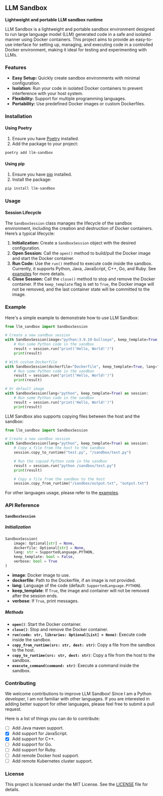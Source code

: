 ## LLM Sandbox

**Lightweight and portable LLM sandbox runtime**

LLM Sandbox is a lightweight and portable sandbox environment designed to run large language model (LLM) generated code in a safe and isolated manner using Docker containers. This project aims to provide an easy-to-use interface for setting up, managing, and executing code in a controlled Docker environment, making it ideal for testing and experimenting with LLMs.

### Features

- **Easy Setup:** Quickly create sandbox environments with minimal configuration.
- **Isolation:** Run your code in isolated Docker containers to prevent interference with your host system.
- **Flexibility:** Support for multiple programming languages.
- **Portability:** Use predefined Docker images or custom Dockerfiles.

### Installation

#### Using Poetry

1. Ensure you have [Poetry](https://python-poetry.org/docs/#installation) installed.
2. Add the package to your project:

```sh
poetry add llm-sandbox
```

#### Using pip

1. Ensure you have [pip](https://pip.pypa.io/en/stable/installation/) installed.
2. Install the package:

```sh
pip install llm-sandbox
```

### Usage

#### Session Lifecycle

The `SandboxSession` class manages the lifecycle of the sandbox environment, including the creation and destruction of Docker containers. Here’s a typical lifecycle:

1. **Initialization:** Create a `SandboxSession` object with the desired configuration.
2. **Open Session:** Call the `open()` method to build/pull the Docker image and start the Docker container.
3. **Run Code:** Use the `run()` method to execute code inside the sandbox. Currently, it supports Python, Java, JavaScript, C++, Go, and Ruby. See [examples](examples) for more details.
4. **Close Session:** Call the `close()` method to stop and remove the Docker container. If the `keep_template` flag is set to `True`, the Docker image will not be removed, and the last container state will be committed to the image.

### Example

Here's a simple example to demonstrate how to use LLM Sandbox:

```python
from llm_sandbox import SandboxSession

# Create a new sandbox session
with SandboxSession(image="python:3.9.19-bullseye", keep_template=True, lang="python") as session:
    # Run some Python code in the sandbox
    result = session.run("print('Hello, World!')")
    print(result)

# With custom Dockerfile
with SandboxSession(dockerfile="Dockerfile", keep_template=True, lang="python") as session:
    # Run some Python code in the sandbox
    result = session.run("print('Hello, World!')")
    print(result)

# Or default image
with SandboxSession(lang="python", keep_template=True) as session:
    # Run some Python code in the sandbox
    result = session.run("print('Hello, World!')")
    print(result)
```


LLM Sandbox also supports copying files between the host and the sandbox:

```python
from llm_sandbox import SandboxSession

# Create a new sandbox session
with SandboxSession(lang="python", keep_template=True) as session:
    # Copy a file from the host to the sandbox
    session.copy_to_runtime("test.py", "/sandbox/test.py")

    # Run the copied Python code in the sandbox
    result = session.run("python /sandbox/test.py")
    print(result)

    # Copy a file from the sandbox to the host
    session.copy_from_runtime("/sandbox/output.txt", "output.txt")
```

For other languages usage, please refer to the [examples](examples/code_runner.py).

### API Reference

#### `SandboxSession`

##### Initialization

```python
SandboxSession(
    image: Optional[str] = None,
    dockerfile: Optional[str] = None,
    lang: str = SupportedLanguage.PYTHON,
    keep_template: bool = False,
    verbose: bool = True
)
```

- **image**: Docker image to use.
- **dockerfile**: Path to the Dockerfile, if an image is not provided.
- **lang**: Language of the code (default: `SupportedLanguage.PYTHON`).
- **keep_template**: If `True`, the image and container will not be removed after the session ends.
- **verbose**: If `True`, print messages.

##### Methods

- **`open()`**: Start the Docker container.
- **`close()`**: Stop and remove the Docker container.
- **`run(code: str, libraries: Optional[List] = None)`**: Execute code inside the sandbox.
- **`copy_from_runtime(src: str, dest: str)`**: Copy a file from the sandbox to the host.
- **`copy_to_runtime(src: str, dest: str)`**: Copy a file from the host to the sandbox.
- **`execute_command(command: str)`**: Execute a command inside the sandbox.

### Contributing

We welcome contributions to improve LLM Sandbox! Since I am a Python developer, I am not familiar with other languages. If you are interested in adding better support for other languages, please feel free to submit a pull request.

Here is a list of things you can do to contribute:
- [ ] Add Java maven support.
- [x] Add support for JavaScript.
- [x] Add support for C++.
- [ ] Add support for Go.
- [ ] Add support for Ruby.
- [ ] Add remote Docker host support.
- [ ] Add remote Kubernetes cluster support.

### License

This project is licensed under the MIT License. See the [LICENSE](LICENSE) file for details.
